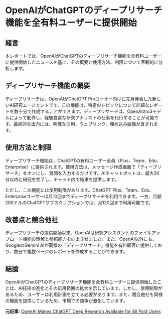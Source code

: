 # OpenAIがChatGPTのディープリサーチ機能を全有料ユーザーに提供開始

## 緒言

本レポートでは、OpenAIがChatGPTのディープリサーチ機能を全有料ユーザーに提供開始したニュースを基に、その概要と使用方法、制限について客観的に分析します。

## ディープリサーチ機能の概要

ディープリサーチは、OpenAIがChatGPT Proユーザー向けに先月発表した新しいAI研究エージェントです。この機能は、特定のトピックについて詳細なレポートを数十分で作成することができます。ディープリサーチは、OpenAIのo3モデルによって動作し、経験豊富な研究アナリストの仕事を代行することが可能です。最終的な出力には、明確な引用、ウェブリンク、埋め込み画像が含まれます。

## 使用方法と制限

ディープリサーチ機能は、ChatGPTの有料ユーザー全員（Plus、Team、Edu、Enterprise）に提供されます。使用方法は、メッセージ作成画面で「ディープリサーチ」をオンにし、質問を入力するだけです。AIチャットボットは、最大30分以内に研究を完了し、チャット内で結果を提供します。

ただし、この機能には使用制限があります。ChatGPT Plus、Team、Edu、Enterpriseユーザーは月10回までディープリサーチを利用できます。一方、月額200ドルのChatGPTサブスクリプションでは、月120回まで利用可能です。

## 改善点と競合他社

ディープリサーチの提供開始以来、OpenAIは研究アシスタントのファイルアップロード機能の理解と参照能力を向上させました。また、OpenAI以外にも、GoogleのGemini AIが同様の「ディープリサーチ」機能を有料顧客に提供しており、数分で複数ページのレポートを作成することができます。

## 結論

OpenAIがChatGPTのディープリサーチ機能を全有料ユーザーに提供開始したことは、AI技術の進化とその応用範囲の拡大を示しています。しかし、使用制限があるため、ユーザーは利用計画を立てる必要があります。また、競合他社も同様の機能を提供しているため、市場での競争が激化しています。

**元記事:** [OpenAI Makes ChatGPT Deep Research Available for All Paid Users](https://www.thurrott.com/a-i/317742/openai-makes-chatgpt-deep-research-available-for-all-paid-users)